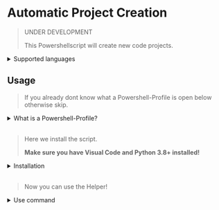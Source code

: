 # Automatic Project Creation #

> UNDER DEVELOPMENT
>
> This Powershellscript will create new code projects.

<details>
<summary>Supported languages</summary>
<br>

>| Language | Supported |
>|:----------:|:-----------:|
>| Python| ✔️ |
>| JavaScript| ✔️ |

</details>

## Usage ##

> If you already dont know what a Powershell-Profile is open below otherwise skip.

<details>
<summary>What is a Powershell-Profile?</summary>
<br>

>
> Microsoft provide a PowerShell-Script in your user directory that will always execute if you start a new PowerShell-Terminal.
>
> You can use this to create own shortcuts for example if you dont want type the same path again and again.
>
> Or you want provide some custom scripts that you can easy access via console.
>

</details>
<br>

> Here we install the script.
>
> **Make sure you have Visual Code and Python 3.8+ installed!**

<details>
<summary>Installation</summary>
<br>

> Copy the content from the [script](https://raw.githubusercontent.com/sera619/MakeEnvi-Powershell/master/MakeEnvi.ps1)
>
> Open a PowerShell-Terminal and type "explorer $profile"
>
> A Editor Window will appear with your profile opened.
> 
> Paste the copied script code somewhere in the script.
>
> Save file and restart the terminal.
> 
> Make sure you edite the \<codedirectory\> variable in the script to you root code directory!
>
>```powershell
>function MakeEnvi {
>    param (
>        $lang, $name
>    )
>    Write-Host ""
>    if ($lang -and $name){
>        # Set this to your Codedirectory
>        $codedir = "<codedirectory>" # <----- example Codes
>        #
>        if ($codedir -eq "<codedirectory>"){
>    ...
>```

</details>
<br>

> Now you can use the Helper!

<details>
<summary>Use command</summary>
<br>

> Open a Powershell-Terminal and type the command above
>
> The "codelanguage" and "projectname" represent your inputs
>
>```Powershell
>    MakeEnvi codelanguage projectname
>```
>
> Your project should be Created
>

</details>
